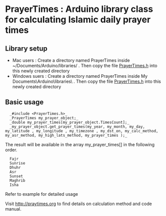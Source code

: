 # PrayerTimes : Arduino  library class for calculating Islamic daily prayer times

## Library setup

* Mac users :  Create a directory named PrayerTimes inside ~/Documents/Arduino/libraries/ . Then copy the file [PrayerTimes.h](../master/src/PrayerTimes.h) into this newly created directory
* Windows suers : Create a directory named PrayerTimes inside My Documents\Arduino\libraries\ . Then copy the file  [PrayerTimes.h](../master/src/PrayerTimes.h) into this newly created directory

## Basic usage

      _#include <PrayerTimes.h>_
      _PrayerTimes my_prayer_object;_
      _double my_prayer_times[my_prayer_object.TimesCount];_
      _my_prayer_object.get_prayer_times(my_year, my_month, my_day, my_latitude , my_longitude , my_timezone , my_dst_on, my_calc_method, my_asr_method, my_high_lats_method, my_prayer_times );_

The result will be available in the array my_prayer_times[] in the following order.

      Fajr
      Sunrise
      Dhuhr
      Asr
      Sunset
      Maghrib
      Isha

Refer to example for detailed usage

Visit http://praytimes.org to find details on calculation method and code manual.
